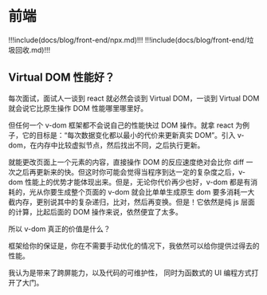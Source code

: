 # 前端

<!-- prettier-ignore-start -->
!!!include(docs/blog/front-end/npx.md)!!!
!!!include(docs/blog/front-end/垃圾回收.md)!!!
<!-- prettier-ignore-end -->

## Virtual DOM 性能好？

每次面试，面试人一谈到 react 就必然会谈到 Virtual DOM，一谈到 Virtual DOM 就会说它比原生操作 DOM 性能哪里哪里好。

但任何一个 v-dom 框架都不会说自己的性能快过 DOM 操作。就拿 react 为例子，它的目标是：“每次数据变化都以最小的代价来更新真实 DOM”。引入 v-dom，在内存中比较虚拟节点，然后找出不同，之后执行更新。

就能更改页面上一个元素的内容，直接操作 DOM 的反应速度绝对会比你 diff 一次之后再更新来的快。但这时你可能会觉得当程序到达一定的复杂度之后，v-dom 性能上的优势才能体现出来。但是，无论你代价再少也好，v-dom 都是有消耗的，光从你要生成整个页面的 v-dom 就会比单单生成原生 dom 要多消耗一大截内存，更别说其中的复杂递归，比对，然后再变换。但是！它依然是纯 js 层面的计算，比起后面的 DOM 操作来说，依然便宜了太多。

所以 v-dom 真正的价值是什么？

框架给你的保证是，你在不需要手动优化的情况下，我依然可以给你提供过得去的性能。

我认为是带来了跨屏能力，以及代码的可维护性， 同时为函数式的 UI 编程方式打开了大门。
